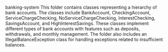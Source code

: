 banking-system
This folder contains classes representing a hierarchy of bank accounts. The classes include BankAccount, CheckingAccount, ServiceChargeChecking, NoServiceChargeChecking, InterestChecking, SavingsAccount, and HighInterestSavings. These classes implement different types of bank accounts with features such as deposits, withdrawals, and monthly management. The folder also includes an IllegalBalanceException class for handling exceptions related to insufficient balances.